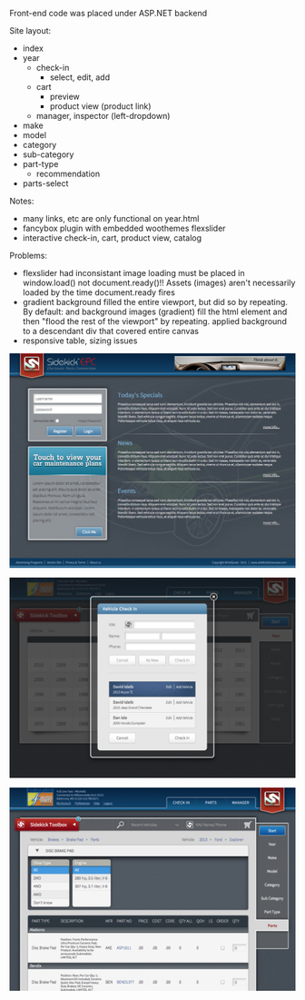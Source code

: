 Front-end code was placed under ASP.NET backend

Site layout:
  - index
  - year
    - check-in
      - select, edit, add
    - cart
      - preview
      - product view (product link)
    - manager, inspector (left-dropdown)
  - make
  - model
  - category
  - sub-category
  - part-type
    - recommendation
  - parts-select
  
Notes:
  - many links, etc are only functional on year.html
  - fancybox plugin with embedded woothemes flexslider
  - interactive check-in, cart, product view, catalog

Problems:
  - flexslider had inconsistant image loading
    must be placed in window.load() not document.ready()!! Assets (images) aren't necessarily loaded by the time document.ready fires
  - gradient background filled the entire viewport, but did so by repeating. By default: <body> and <html> background images (gradient) fill the html element and then "flood the rest of the viewport" by repeating.
    applied background to a descendant div that covered entire canvas
  - responsive table, sizing issues

![Login Screenshot](https://github.com/casejamesc/epc/blob/master/images/screenshots/1.jpg "login")

![Check In Screenshot](https://github.com/casejamesc/epc/blob/master/images/screenshots/2.jpg "check-in")

![Parts Select Screenshot](https://github.com/casejamesc/epc/blob/master/images/screenshots/3.jpg "parts-select")
